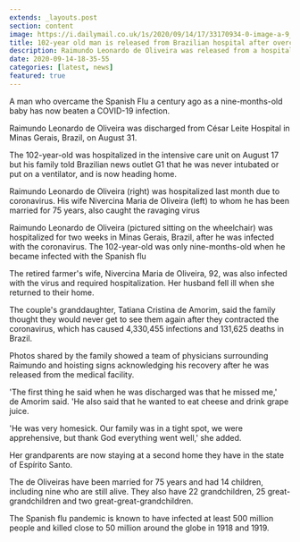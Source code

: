 ```yaml
---
extends: _layouts.post
section: content
image: https://i.dailymail.co.uk/1s/2020/09/14/17/33170934-0-image-a-9_1600101325993.jpg 
title: 102-year old man is released from Brazilian hospital after overcoming COVID-19 infection 
description: Raimundo Leonardo de Oliveira was released from a hospital Minas Gerais, Brazil, after beating a COVID-19 infection. The 102-year-olds wife Nivercina also overcame the virus. 
date: 2020-09-14-18-35-55 
categories: [latest, news] 
featured: true 
--- 
```

A man who overcame the Spanish Flu a century ago as a nine-months-old baby has now beaten a COVID-19 infection.

Raimundo Leonardo de Oliveira was discharged from César Leite Hospital in Minas Gerais, Brazil, on August 31.

The 102-year-old was hospitalized in the intensive care unit on August 17 but his family told Brazilian news outlet G1 that he was never intubated or put on a ventilator, and is now heading home.

Raimundo Leonardo de Oliveira (right) was hospitalized last month due to coronavirus. His wife Nivercina Maria de Oliveira (left) to whom he has been married for 75 years, also caught the ravaging virus

Raimundo Leonardo de Oliveira (pictured sitting on the wheelchair) was hospitalized for two weeks in Minas Gerais, Brazil, after he was infected with the coronavirus. The 102-year-old was only nine-months-old when he became infected with the Spanish flu

The retired farmer's wife, Nivercina Maria de Oliveira, 92, was also infected with the virus and required hospitalization. Her husband fell ill when she returned to their home.

The couple's granddaughter, Tatiana Cristina de Amorim, said the family thought they would never get to see them again after they contracted the coronavirus, which has caused 4,330,455 infections and 131,625 deaths in Brazil.

Photos shared by the family showed a team of physicians surrounding Raimundo and hoisting signs acknowledging his recovery after he was released from the medical facility.

'The first thing he said when he was discharged was that he missed me,'  de Amorim said. 'He also said that he wanted to eat cheese and drink grape juice.

'He was very homesick. Our family was in a tight spot, we were apprehensive, but thank God everything went well,' she added.

Her grandparents are now staying at a second home they have in the state of Espírito Santo.

The de Oliveiras have been married for 75 years and had 14 children, including nine who are still alive. They also have 22 grandchildren, 25 great-grandchildren and two great-great-grandchildren.

The Spanish flu pandemic is known to have infected at least 500 million people and killed close to 50 million around the globe in 1918 and 1919. 

